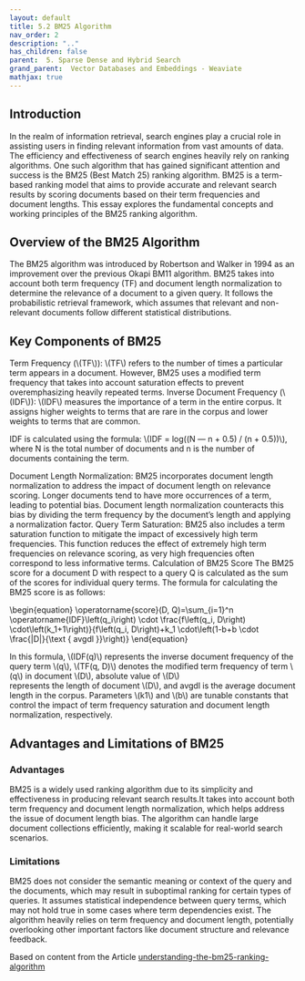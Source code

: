 ```yaml
---
layout: default
title: 5.2 BM25 Algorithm
nav_order: 2
description: ".."
has_children: false
parent:  5. Sparse Dense and Hybrid Search
grand_parent:  Vector Databases and Embeddings - Weaviate
mathjax: true
---
```



<script type="text/javascript"
	src="//cdn.mathjax.org/mathjax/latest/MathJax.js?config=TeX-AMS_HTML,
	/javascripts/MathJaxLocal.js
"></script>


## Introduction

In the realm of information retrieval, search engines play a crucial role in assisting users in finding relevant information from vast amounts of data. The efficiency and effectiveness of search engines heavily rely on ranking algorithms. One such algorithm that has gained significant attention and success is the BM25 (Best Match 25) ranking algorithm. BM25 is a term-based ranking model that aims to provide accurate and relevant search results by scoring documents based on their term frequencies and document lengths. This essay explores the fundamental concepts and working principles of the BM25 ranking algorithm.


## Overview of the BM25 Algorithm

The BM25 algorithm was introduced by Robertson and Walker in 1994 as an improvement over the previous Okapi BM11 algorithm. BM25 takes into account both term frequency (TF) and document length normalization to determine the relevance of a document to a given query. It follows the probabilistic retrieval framework, which assumes that relevant and non-relevant documents follow different statistical distributions.

## Key Components of BM25

Term Frequency (\\(TF\\)): \\(TF\\) refers to the number of times a particular term appears in a document. However, BM25 uses a modified term frequency that takes into account saturation effects to prevent overemphasizing heavily repeated terms.
Inverse Document Frequency (\\(IDF\\)): \\(IDF\\) measures the importance of a term in the entire corpus. It assigns higher weights to terms that are rare in the corpus and lower weights to terms that are common. 

IDF is calculated using the formula: \\(IDF = log((N — n + 0.5) / (n + 0.5))\\), where N is the total number of documents and n is the number of documents containing the term.

Document Length Normalization: BM25 incorporates document length normalization to address the impact of document length on relevance scoring. Longer documents tend to have more occurrences of a term, leading to potential bias. Document length normalization counteracts this bias by dividing the term frequency by the document’s length and applying a normalization factor.
Query Term Saturation: BM25 also includes a term saturation function to mitigate the impact of excessively high term frequencies. This function reduces the effect of extremely high term frequencies on relevance scoring, as very high frequencies often correspond to less informative terms.
Calculation of BM25 Score
The BM25 score for a document D with respect to a query Q is calculated as the sum of the scores for individual query terms. The formula for calculating the BM25 score is as follows:

\begin{equation}
\operatorname{score}(D, Q)=\sum_{i=1}^n \operatorname{IDF}\left(q_i\right) \cdot \frac{f\left(q_i, D\right) \cdot\left(k_1+1\right)}{f\left(q_i, D\right)+k_1 \cdot\left(1-b+b \cdot \frac{|D|}{\text { avgdl }}\right)}
\end{equation}


In this formula, \\(IDF(q)\\) represents the inverse document frequency of the query term \\(q\\), \\(TF(q, D)\\) denotes the modified term frequency of term \\(q\\) in document \\(D\\), absolute value of  \\(D\\)  
represents the length of document \\(D\\), and avgdl is the average document length in the corpus. Parameters \\(k1\\) and \\(b\\) are tunable constants that control the impact of term frequency saturation and document length normalization, respectively.

## Advantages and Limitations of BM25

### Advantages

BM25 is a widely used ranking algorithm due to its simplicity and effectiveness in producing relevant search results.It takes into account both term frequency and document length normalization, which helps address the issue of document length bias. The algorithm can handle large document collections efficiently, making it scalable for real-world search scenarios.

### Limitations

BM25 does not consider the semantic meaning or context of the query and the documents, which may result in suboptimal ranking for certain types of queries.
It assumes statistical independence between query terms, which may not hold true in some cases where term dependencies exist.
The algorithm heavily relies on term frequency and document length, potentially overlooking other important factors like document structure and relevance feedback.


Based on content from the Article [understanding-the-bm25-ranking-algorithm](
https://medium.com/@evertongomede/understanding-the-bm25-ranking-algorithm-19f6d45c6ce)